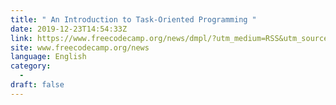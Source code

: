 ```yaml
---
title: " An Introduction to Task-Oriented Programming "
date: 2019-12-23T14:54:33Z
link: https://www.freecodecamp.org/news/dmpl/?utm_medium=RSS&utm_source=news.12bit.vn
site: www.freecodecamp.org/news
language: English
category:
  -   
draft: false
---
```

